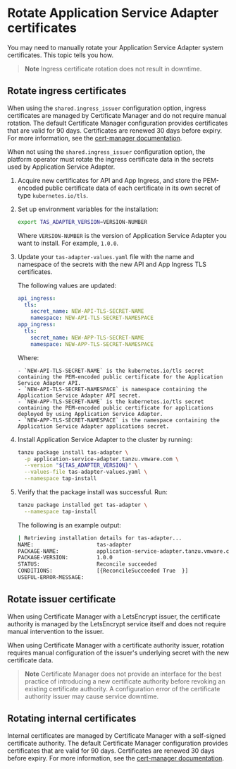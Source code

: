 # Rotate Application Service Adapter certificates

You may need to manually rotate your Application Service Adapter system
certificates. This topic tells you how.

> **Note** Ingress certificate rotation does not result in downtime.

## <a id="rotating-ingress-certificates"></a>Rotate ingress certificates

When using the `shared.ingress_issuer` configuration option, ingress certificates are managed by Certificate Manager
and do not require manual rotation.
The default Certificate Manager configuration provides certificates that are valid for 90 days.
Certificates are renewed 30 days before expiry. For more information, see the
[cert-manager documentation](https://cert-manager.io/docs/reference/api-docs/#cert-manager.io/v1.CertificateSpec).

When not using the `shared.ingress_issuer` configuration option, the platform operator must rotate the ingress certificate
data in the secrets used by Application Service Adapter.

1. Acquire new certificates for API and App Ingress, and store the PEM-encoded public certificate data of each
certificate in its own secret of type `kubernetes.io/tls`.

1. Set up environment variables for the installation:

    ```bash
    export TAS_ADAPTER_VERSION=VERSION-NUMBER
    ```

    Where `VERSION-NUMBER` is the version of Application Service Adapter you want to install. For example, `1.0.0`.

2. Update your `tas-adapter-values.yaml` file with the name and namespace of the secrets with the new
API and App Ingress TLS certificates.

    The following values are updated:

    ```yaml
    api_ingress:
      tls:
        secret_name: NEW-API-TLS-SECRET-NAME
        namespace: NEW-API-TLS-SECRET-NAMESPACE
    app_ingress:
      tls:
        secret_name: NEW-APP-TLS-SECRET-NAME
        namespace: NEW-APP-TLS-SECRET-NAMESPACE
    ```

    Where:

       - `NEW-API-TLS-SECRET-NAME` is the kubernetes.io/tls secret containing the PEM-encoded public certificate for the Application Service Adapter API.
       - `NEW-API-TLS-SECRET-NAMESPACE` is namespace containing the Application Service Adapter API secret.
       - `NEW-APP-TLS-SECRET-NAME` is the kubernetes.io/tls secret containing the PEM-encoded public certificate for applications deployed by using Application Service Adapter.
       - `NEW-APP-TLS-SECRET-NAMESPACE` is the namespace containing the Application Service Adapter applications secret.

1. Install Application Service Adapter to the cluster by running:

    ```bash
    tanzu package install tas-adapter \
      -p application-service-adapter.tanzu.vmware.com \
      --version "${TAS_ADAPTER_VERSION}" \
      --values-file tas-adapter-values.yaml \
      --namespace tap-install
    ```

2. Verify that the package install was successful. Run:

    ```bash
    tanzu package installed get tas-adapter \
      --namespace tap-install
    ```

   The following is an example output:

    ```bash
    | Retrieving installation details for tas-adapter...
    NAME:                    tas-adapter
    PACKAGE-NAME:            application-service-adapter.tanzu.vmware.com
    PACKAGE-VERSION:         1.0.0
    STATUS:                  Reconcile succeeded
    CONDITIONS:              [{ReconcileSucceeded True  }]
    USEFUL-ERROR-MESSAGE:
    ```

## <a id="rotating-issuer-certificates"></a> Rotate issuer certificate

When using Certificate Manager with a LetsEncrypt issuer, the certificate authority is managed by the LetsEncrypt
service itself and does not require manual intervention to the issuer.

When using Certificate Manager with a certificate authority issuer, rotation requires manual configuration of the
issuer's underlying secret with the new certificate data.

> **Note** Certificate Manager does not provide an interface for the best practice of introducing a new certificate authority before revoking an existing certificate authority. A configuration error of the certificate authority issuer may cause service downtime.

## <a id="rotating-internal-certificates"></a>Rotating internal certificates

Internal certificates are managed by Certificate Manager with a self-signed certificate authority. The default Certificate Manager configuration provides certificates that are valid for 90 days. Certificates are renewed 30 days before expiry. For more information, see the [cert-manager documentation](https://cert-manager.io/docs/reference/api-docs/#cert-manager.io/v1.CertificateSpec).
